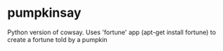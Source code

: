 # pumpkinsay
Python version of cowsay.  Uses 'fortune' app (apt-get install fortune)  to create a fortune told by a pumpkin

